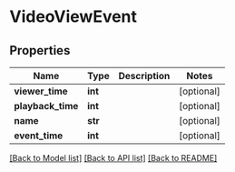 # VideoViewEvent

## Properties
Name | Type | Description | Notes
------------ | ------------- | ------------- | -------------
**viewer_time** | **int** |  | [optional] 
**playback_time** | **int** |  | [optional] 
**name** | **str** |  | [optional] 
**event_time** | **int** |  | [optional] 

[[Back to Model list]](../README.md#documentation-for-models) [[Back to API list]](../README.md#documentation-for-api-endpoints) [[Back to README]](../README.md)


